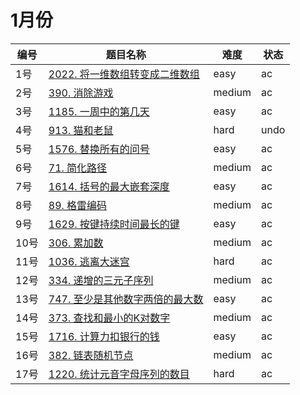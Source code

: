 # 1月份

**编号**|**题目名称**|**难度**|**状态**
--------|------------|--------|--------
1号|[2022. 将一维数组转变成二维数组](./第1题%202022.%20将一维数组转变成二维数组)|easy|ac
2号|[390. 消除游戏](./第2题%20390.%20消除游戏)|medium|ac
3号|[1185. 一周中的第几天](./第3题%201185.%20一周中的第几天)|easy|ac
4号|[913. 猫和老鼠](./第4题%20913.%20猫和老鼠)|hard|undo
5号|[1576. 替换所有的问号](./第5题%201576.%20替换所有的问号)|easy|ac
6号|[71. 简化路径](./第6题%2071.%20简化路径)|medium|ac
7号|[1614. 括号的最大嵌套深度](./第7题%201614.%20括号的最大嵌套深度)|easy|ac
8号|[89. 格雷编码](./第8题%2089.%20格雷编码)|medium|ac
9号|[1629. 按键持续时间最长的键](./第9题%201629.%20按键持续时间最长的键)|easy|ac
10号|[306. 累加数](./第10题%20306.%20累加数)|medium|ac
11号|[1036. 逃离大迷宫](./第11题%201036.%20逃离大迷宫)|hard|ac
12号|[334. 递增的三元子序列](./第12题%20334.%20递增的三元子序列)|medium|ac
13号|[747. 至少是其他数字两倍的最大数](./第13题%20747.%20至少是其他数字两倍的最大数)|easy|ac
14号|[373. 查找和最小的K对数字](./第14题%20373.%20查找和最小的K对数字)|medium|ac
15号|[1716. 计算力扣银行的钱](./第15题%201716.%20计算力扣银行的钱数)|easy|ac
16号|[382. 链表随机节点](./第16题%20382.%20链表随机节点)|medium|ac
17号|[1220. 统计元音字母序列的数目](./第17题%201220.%20统计元音字母序列的数目)|hard|ac
